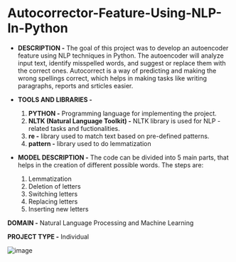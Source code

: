 # Autocorrector-Feature-Using-NLP-In-Python


- **DESCRIPTION -** The goal of this project was to develop an autoencoder feature using NLP techniques in Python. The autoencoder will analyze input text, identify misspelled words, and suggest or replace them with the correct ones. 
Autocorrect is a way of predicting and making the wrong spellings correct, which helps in making tasks like writing paragraphs, reports and srticles easier.




- **TOOLS AND LIBRARIES -**
  1. **PYTHON -** Programming language for implementing the project.
  2. **NLTK (Natural Language Toolkit) -** NLTK library is used for NLP - related tasks and fuctionalities.
  3. **re -** library used to match text based on pre-defined patterns.
  4. **pattern -** library used to do lemmatization
 



- **MODEL DESCRIPTION -** The code can be divided into 5 main parts, that helps in the creation of different possible words. The steps are:
  1. Lemmatization
  2. Deletion of letters
  3. Switching letters
  4. Replacing letters
  5. Inserting new letters
 


**DOMAIN -** Natural Language Processing and Machine Learning




**PROJECT TYPE -** Individual




![image](https://github.com/gargichoudhary12/Autocorrector-Feature-Using-NLP-In-Python/assets/104214078/c8ffff03-7c5d-44c3-9d48-2da1a115e6d5)
